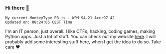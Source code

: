 ### Hi there 👋
<!-- PB START -->
```
My current MonkeyType PB is - WPM:94.21 Acc:97.42
Updated on: 08:24:05 CEST Time
```
<!-- PB END -->
I'm an IT person, just overall. I like CTFs, hacking, coding games, making Python apps. Just a lot of stuff.
You can check out my website [here](https://skill3472.github.io/).
I will probably add some interesting stuff here, when I get the idea to do so. Take care ❤️
